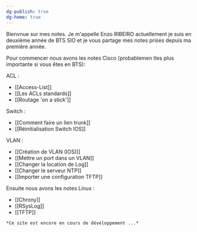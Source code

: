 ```yaml
---
dg-publish: true
dg-home: true
---
```


Bienvnue sur mes notes. Je m'appelle Enzo RIBEIRO actuellement je suis en deuxième année de BTS SIO et je vous partage mes notes prises depuis ma première année. 

Pour commencer nous avons les notes Cisco (probablemen tles plus importante si vous êtes en BTS): 

ACL :
- [[Access-List]]
- [[Les ACLs standards]]
- [[Routage 'on a stick']]

Switch :
- [[Comment faire un lien trunk]]
- [[Réinitialisation Switch IOS]]

VLAN : 
- [[Création de VLAN (IOS)]]
- [[Mettre un port dans un VLAN]]
- [[Changer la location de Log]]
- [[Changer le serveur NTP]]
- [[Importer une configuration TFTP]]


Ensuite nous avons les notes Linux :

- [[Chrony]]
- [[RSysLog]]
- [[TFTP]]

```Markdown
*Ce site est encore en cours de développement ...*
```
